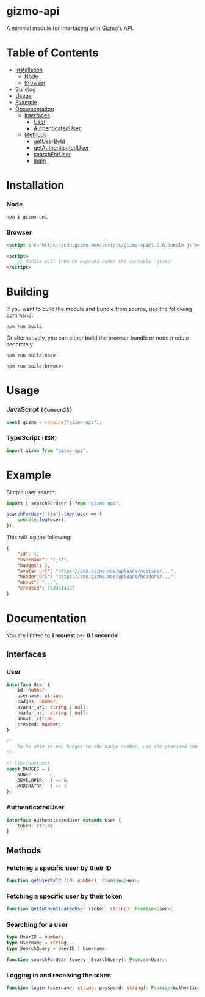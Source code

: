 # gizmo-api
A minimal module for interfacing with Gizmo's API.

# Table of Contents
- [Installation](#installation)
	- [Node](#node)
	- [Browser](#browser)
- [Building](#building)
- [Usage](#usage)
- [Example](#example)
- [Documentation](#documentation)
	- [Interfaces](#interfaces)
		- [User](#user)
		- [AuthenticatedUser](#authenticateduser)
	- [Methods](#methods)
		- [getUserById](#fetching-a-specific-user-by-their-id)
		- [getAuthenticatedUser](#fetching-a-specific-user-by-their-token)
		- [searchForUser](#searching-for-a-user)
		- [login](#logging-in-and-receiving-the-token)

# Installation

### Node
```
npm i gizmo-api
```

### Browser
```html
<script src="https://cdn.gizmo.moe/scripts/gizmo-api@1.0.6.bundle.js"></script>

<script>
    // Module will then be exposed under the variable 'gizmo'
</script>
```

# Building

If you want to build the module and bundle from source, use the following command:
```
npm run build
```

Or alternatively, you can either build the browser bundle or node module separately.
```
npm run build:node
```
```
npm run build:browser
```

# Usage

### JavaScript `(CommonJS)`
```js
const gizmo = require("gizmo-api");
```

### TypeScript `(ESM)`
```ts
import gizmo from "gizmo-api";
```

# Example

Simple user search:
```ts
import { searchForUser } from "gizmo-api";

searchForUser("tja").then(user => {
    console.log(user);
});
```
This will log the following:
```json
{
    "id": 1,
    "username": "Tjaz",
    "badges": 3,
    "avatar_url": "https://cdn.gizmo.moe/uploads/avatars/...",
    "header_url": "https://cdn.gizmo.moe/uploads/headers/...",
    "about": "...",
    "created": 1534514387
}
```

# Documentation

You are limited to **1 request** per **0.1 seconds**!

## Interfaces

### User
```ts
interface User {
    id: number;
    username: string;
    badges: number;
    avatar_url: string | null;
    header_url: string | null;
    about: string;
    created: number;
}

/*
    To be able to map badges to the badge number, use the provided constant
*/

// lib/constants
const BADGES = {
    NONE:       0,
    DEVELOPER:  1 << 0,
    MODERATOR: 	1 << 1
};
```

### AuthenticatedUser
```ts
interface AuthenticatedUser extends User {
    token: string;
}
```

## Methods

### Fetching a specific user by their ID
```ts
function getUserById (id: number): Promise<User>;
```

### Fetching a specific user by their token
```ts
function getAuthenticatedUser (token: string): Promise<User>;
```

### Searching for a user
```ts
type UserID = number;
type Username = string;
type SearchQuery = UserID | Username;

function searchForUser (query: SearchQuery): Promise<User>;
```

### Logging in and receiving the token
```ts
function login (username: string, password: string): Promise<AuthenticatedUser>;
```
